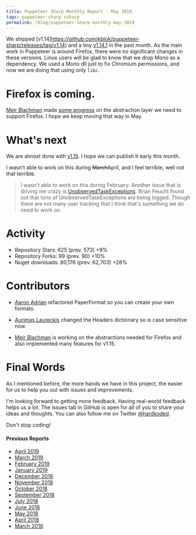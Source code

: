 ```yaml
---
title: Puppeteer Sharp Monthly Report - May 2019
tags: puppeteer-sharp csharp
permalink: /blog/puppeteer-sharp-monthly-may-2019
---
```


We shipped [v1.14]https://github.com/kblok/puppeteer-sharp/releases/tag/v1.14) and a tiny [v1.14.1](https://github.com/kblok/puppeteer-sharp/releases/tag/v1.14.1) in the past month. As the main work in Puppeteer is around Firefox, there were no significant changes in these versions.
Linux users will be glad to know that we drop Mono as a dependency. We used a Mono dll just to fix Chromium permissions, and now we are doing that using only `libc`.

# Firefox is coming.

[Meir Blachman](https://www.twitter.com/MeirBlachman) made [some progress](https://github.com/kblok/puppeteer-sharp/pull/1073) on the abstraction layer we need to support Firefox. I hope we keep moving that way in May.

# What's next

We are almost done with [v1.15](https://github.com/kblok/puppeteer-sharp/projects/33). I hope we can publish it early this month.

I wasn't able to work on this during ~~March~~April, and I feel terrible, well not that terrible.
>I wasn't able to work on  this during February:
>Another issue that is driving me crazy is [UnobservedTaskExceptions](https://github.com/kblok/puppeteer-sharp/issues/891). Brian Feucht found out that tons of UnobservedTaskExceptions are being logged. Though there are not many user tracking that I think that's something we do need to work on.

# Activity 

* Repository Stars:  625 (prev. 573) +9% 
* Repository Forks:  99 (prev. 90) +10%  
* Nuget downloads: 80,176 (prev. 62,703) +28%

# Contributors

* [Aaron Adrian](https://github.com/aaroncadrian) refactored PaperFormat so you can create your own formats.

* [Aurimas Laureckis](https://github.com/Aurimas1) changed the Headers dictionary so is case sensitive now.

* [Meir Blachman](https://www.twitter.com/MeirBlachman) is working on the abstractions needed for Firefox and also implemented many features for v1.15.

# Final Words

As I mentioned before, the more hands we have in this project, the easier for us to help you out with issues and improvements.

I'm looking forward to getting more feedback. Having real-world feedback helps us a lot. The issues tab in GitHub is open for all of you to share your ideas and thoughts. You can also follow me on Twitter [@hardkoded](https://twitter.com/hardkoded).

Don't stop coding!

#### Previous Reports
 * [April 2019](http://www.hardkoded.com/blog/puppeteer-sharp-monthly-apr-2019)
 * [March 2019](http://www.hardkoded.com/blog/puppeteer-sharp-monthly-mar-2019)
 * [February 2019](http://www.hardkoded.com/blog/puppeteer-sharp-monthly-feb-2019)
 * [January 2019](https://www.hardkoded.com/blog/puppeteer-sharp-monthly-jan-2019)
 * [December 2018](http://www.hardkoded.com/blog/puppeteer-sharp-monthly-dec-2018)
 * [November 2018](http://www.hardkoded.com/blog/puppeteer-sharp-monthly-nov-2018)
 * [October 2018](http://www.hardkoded.com/blog/puppeteer-sharp-monthly-oct-2018)
 * [September 2018](http://www.hardkoded.com/blog/puppeteer-sharp-monthly-sep-2018)
 * [July 2018](http://www.hardkoded.com/blog/puppeteer-sharp-monthly-jul-2018)
 * [June 2018](http://www.hardkoded.com/blog/puppeteer-sharp-monthly-jun-2018)
 * [May 2018](http://www.hardkoded.com/blogs/puppeteer-sharp-monthly-may-2018)
 * [April 2018](http://www.hardkoded.com/blogs/puppeteer-sharp-monthly-april-2018)
 * [March 2018](http://www.hardkoded.com/blogs/puppeteer-sharp-monthly-march-2018)